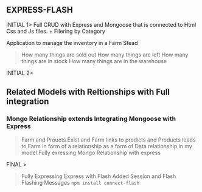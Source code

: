 ## EXPRESS-FLASH

INITIAL 1> 
Full CRUD with Express and Mongoose that is connected to Html Css and Js files.
+
Filering by Category

Application to manage the inventory in a Farm Stead
> How many things are sold out
> How many things are left
> How many things are in stock
> How many things are in the warehouse

INITIAL 2>
## Related Models with Reltionships with Full integration
### Mongo Relationship extends Integrating Mongoose with Express


> Farm and Proucts Exist and Farm links to prodicts and Products leads to Farm in form of a relationship as a form of Data relationship in my model 
> Fully exressing Mongo Relationship with express

FINAL >
> Fully Expressing Express with Flash
> Added Session and Flash
> Flashing Messages `npm install connect-flash`

